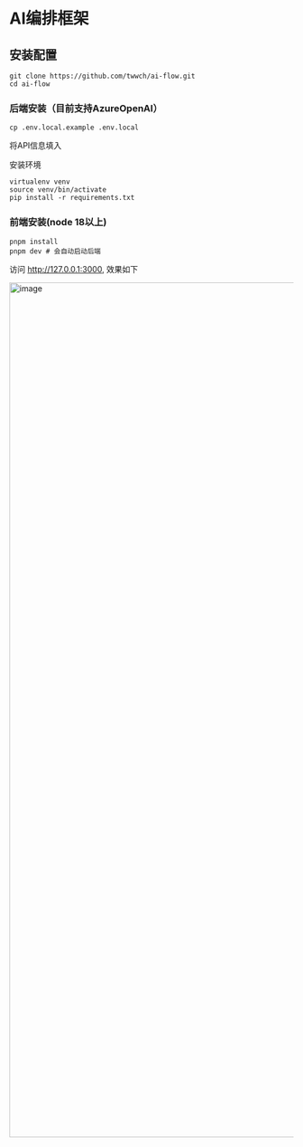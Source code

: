 # AI编排框架

## 安装配置

```
git clone https://github.com/twwch/ai-flow.git
cd ai-flow
```

### 后端安装（目前支持AzureOpenAI）
```
cp .env.local.example .env.local
```

将API信息填入


安装环境
```
virtualenv venv
source venv/bin/activate
pip install -r requirements.txt
```

### 前端安装(node 18以上)

```
pnpm install
pnpm dev # 会自动启动后端
```

访问 http://127.0.0.1:3000, 效果如下

<img width="1512" alt="image" src="https://github.com/user-attachments/assets/77bd8662-1379-4d7d-851a-1ed6054e08f2" />

